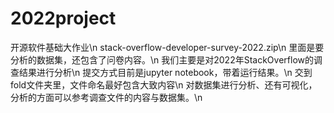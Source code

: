 # 2022project
开源软件基础大作业\n
stack-overflow-developer-survey-2022.zip\n
里面是要分析的数据集，还包含了问卷内容。\n
我们主要是对2022年StackOverflow的调查结果进行分析\n
提交方式目前是jupyter notebook，带着运行结果。\n
交到fold文件夹里，文件命名最好包含大致内容\n
对数据集进行分析、还有可视化，分析的方面可以参考调查文件的内容与数据集。\n

